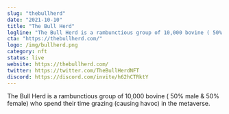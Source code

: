```yaml
---
slug: "thebullherd"
date: "2021-10-10"
title: "The Bull Herd"
logline: "The Bull Herd is a rambunctious group of 10,000 bovine ( 50% male & 50% female) who spend their time grazing (causing havoc) in the metaverse."
cta: "https://thebullherd.com/"
logo: /img/bullherd.png
category: nft
status: live
website: https://thebullherd.com/
twitter: https://twitter.com/TheBullHerdNFT
discord: https://discord.com/invite/h62hCTRktY
---
```


The Bull Herd is a rambunctious group of 10,000 bovine ( 50% male & 50% female) who spend their time grazing (causing havoc) in the metaverse.
